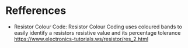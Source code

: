  # Refferences
 
 * Resistor Colour Code: Resistor Colour Coding uses coloured bands to easily identify a resistors resistive value and its percentage tolerance
 https://www.electronics-tutorials.ws/resistor/res_2.html
